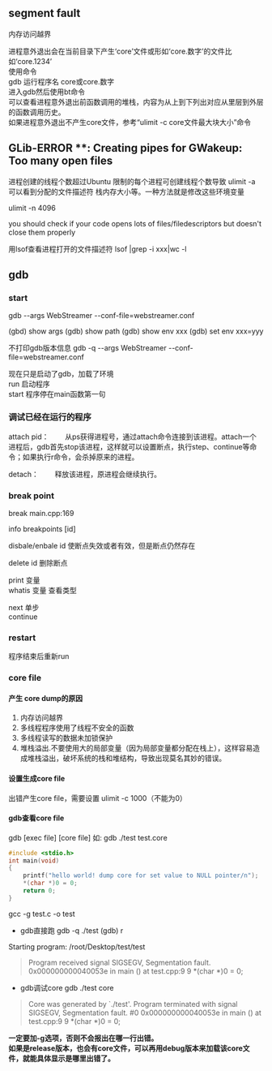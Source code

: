 ## segment fault
内存访问越界  

进程意外退出会在当前目录下产生‘core’文件或形如‘core.数字’的文件比如‘core.1234’  
使用命令   
gdb 运行程序名 core或core.数字  
进入gdb然后使用bt命令  
可以查看进程意外退出前函数调用的堆栈，内容为从上到下列出对应从里层到外层的函数调用历史。  
如果进程意外退出不产生core文件，参考“ulimit -c core文件最大块大小”命令  

## GLib-ERROR **: Creating pipes for GWakeup: Too many open files
进程创建的线程个数超过Ubuntu 限制的每个进程可创建线程个数导致
ulimit -a 可以看到分配的文件描述符 栈内存大小等。一种方法就是修改这些环境变量

ulimit -n 4096

you should check if your code opens lots of files/filedescriptors but doesn't close them properly

用lsof查看进程打开的文件描述符
lsof |grep -i xxx|wc -l


## gdb
### start  
gdb --args WebStreamer --conf-file=webstreamer.conf

(gbd) show args
(gdb) show path
(gdb) show env xxx
(gdb) set env xxx=yyy

不打印gdb版本信息
gdb -q --args WebStreamer --conf-file=webstreamer.conf

现在只是启动了gdb，加载了环境  
run 启动程序  
start 程序停在main函数第一句  

### 调试已经在运行的程序  
attach pid：
　　从ps获得进程号，通过attach命令连接到该进程。attach一个进程后，gdb首先stop该进程，这样就可以设置断点，执行step、continue等命令；如果执行r命令，会杀掉原来的进程。

detach：
　　释放该进程，原进程会继续执行。

### break point  
break main.cpp:169  

info breakpoints [id]  

disbale/enbale id 使断点失效或者有效，但是断点仍然存在  

delete id 删除断点  

print 变量  
whatis 变量 查看类型  

next 单步  
continue

### restart  
程序结束后重新run

### core file  

#### 产生 core dump的原因
1. 内存访问越界
2. 多线程程序使用了线程不安全的函数
3. 多线程读写的数据未加锁保护
4. 堆栈溢出.不要使用大的局部变量（因为局部变量都分配在栈上），这样容易造成堆栈溢出，破坏系统的栈和堆结构，导致出现莫名其妙的错误。

#### 设置生成core file  
出错产生core file，需要设置 ulimit -c 1000（不能为0）

#### gdb查看core file  
gdb [exec file] [core file]
如: gdb ./test test.core

```c
#include <stdio.h>
int main(void)
{
    printf("hello world! dump core for set value to NULL pointer/n");
    *(char *)0 = 0;
    return 0;
}
```
gcc -g test.c -o test

* gdb直接跑
gdb -q ./test
(gdb) r

Starting program: /root/Desktop/test/test 

>Program received signal SIGSEGV, Segmentation fault.
>0x000000000040053e in main () at test.cpp:9
>9	    *(char *)0 = 0;

* gdb调试core
gdb ./test core

>Core was generated by `./test'.
>Program terminated with signal SIGSEGV, Segmentation fault.
>#0  0x000000000040053e in main () at test.cpp:9
>9	    *(char *)0 = 0;

**一定要加-g选项，否则不会报出在哪一行出错。**    
**如果是release版本，也会有core文件，可以再用debug版本来加载该core文件，就能具体显示是哪里出错了。**